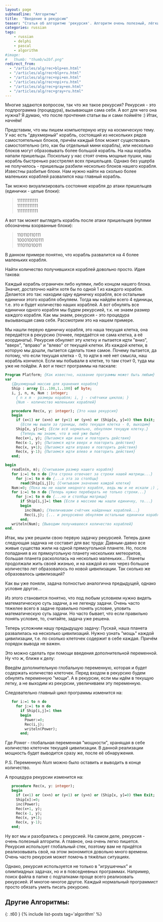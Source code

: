 ```yaml
---
layout: page
subheadline: "Алгоритмы"
title:  "Введение в рекурсию"
teaser: "Cтатья об алгоритме 'рекурсия'. Алгоритм очень полезный, лёгкий и используется довольно часто."
categories: russian
tags:
    - russian
    - delphi
    - pascal
    - algorithm
#image:
#   thumb: "thumb/w2bf.png"
redirect_from:
  - "/articles/alg/rec+blp+en.html"
  - "/articles/alg/rec+blp+ru.html"
  - "/articles/alg/rec+npi+en.html"
  - "/articles/alg/rec+npi+ru.html"
  - "/articles/alg/rec+gray+en.html"
  - "/articles/alg/rec+gray+ru.html"
---
```



Многие задаются вопросом, так что же такое рекурсия? Рекурсия - это подпрограмма (процедура), вызывающая сама себя. А вот для чего она нужна? Я думаю, что после прочтения статьи вы и сами поймёте :) Итак, начнём!

Представим, что мы пишем компьютерную игру на космическую тему. У нас есть "двухмерный" корабль, состоящий из нескольких рядов самостоятельных блоков, причём каждый блок может существовать самостоятельно (это, как бы отдельный мини корабль), или несколько блоков могут образовывать более большой корабль. На наш корабль напали пришельцы. Поскольку у нас стоят очень мощные пушки, наш корабль быстренько расстрелял всех пришельцев. Однако без ущерба не получилось - пришельцы разбили несколько блоков нашего корабля. Известны разбитые блоки. Нам нужно найти на сколько более маленьких кораблей развалился наш главный корабль.

Так можно визуализировать состояние корабля до атаки пришельцев (единички - целые блоки):

<blockquote>
111111111111<br/>
111111111111<br/>
111111111111
</blockquote>

А вот так может выглядеть корабль после атаки пришельцев (нулями обозначены взорванные блоки):

<blockquote>
110110110111<br/>
100010010111<br/>
111011010011
</blockquote>

В данном примере понятно, что корабль развалится на 4 более маленьких корабля.
 
Найти количество получившихся кораблей довольно просто. Идея такова:

Каждый корабль ограничен либо нулями, либо концом нашего блока. Значит, достаточно найти хотя бы по одной 1 из каждого корабля. Делается это так: находим одну единичку корабля, все остальные единички этого корабля обнуляем. Тогда мы найдём всего 4 единицы, т.е. это и будет количество наших кораблей. А вот обнулять все единички одного корабля мы будем рекурсией, т.к. не знаем размер каждого корабля. Как мы знаем, рекурсия - это процедура вызывающая сама себя. Рассмотрим это на нашем примере.

Мы нашли первую единичку корабля, это наша текущая клетка, она передаётся в рекурсию (точнее, передаётся не сама клетка, а её координаты). Рекурсия обнуляет эту клетку и пытается идти "вниз", "вверх", "вправо" и "влево" от текущей клетки. Из каждой клетки, в которую мы дошли, пытается сделать тоже самое. Почему пытается, да потому, что если текущая клетка - 0, то идти в неё нет смысла, наш корабль кончился. Если мы побывали в клетке, то там стоит 0, туда мы уже не пойдём. А вот и текст программы на паскале:

```pascal
Program Platform; {Как известно, название программы может быть любым}
var
   {Двухмерный массив для хранения корабля}
   Ship : array [1..100,1..100] of byte; 
   i, j, n, m, Num : integer; 
     { n x m - размеры корабля; i, j - счётчики циклов; }
     {Num - количество маленьких кораблей}

   procedure Rec(x, y: integer); {Это наша рекурсия}
   begin
     if (x<1) or (x>n) or (y<1) or (y>n) or (Ship[x, y]=0) then Exit; 
       {Если мы вышли за границы, либо текущая клетка - 0, выходим}
     Ship[x, y]:=0; {Если всё нормально, обнуляем текущую клетку.}
       {Теперь мы знаем, что в ней уже были}
     Rec(x+1, y); {Пытаемся иди вниз и повторить действия}
     Rec(x-1, y); {Пытаемся идти вверх и повторить действия}
     Rec(x, y+1); {Пытаемся идти вправо и повторить действия}
     Rec(x, y-1); {Пытаемся идти влево и повторить действия}
   end;

begin
   readln(n, m); {Считываем размер нашего корабля}
   for i:=1 to n do {Эта строка отвечает за строки нашей матрицы...}
     for j:=1 to m do {...а эта за столбцы}
       read(Ship[i,j]); {Считываем значение каждой клетки}
   Num:=0; {Пока мы не нашли ниодного корабля, ведь мы и не искали ;) }
   for i:=1 to n do {Теперь нужно перебирать не только строки...}
     for j:=1 to m do {...но и столбцы матрицы}
       if Ship[i,j]=1 then {Если в массиве мы нашли единичку, то...}
       begin
         inc(Num); {Увеличиваем счётчик найденных кораблей...}
         Rec(i,j); {... и рекурсивно обнуляем остальные единички корабля}
       end;
   writeln(Num); {Выводим получившееся количество кораблей}
end. 
```

Итак, мы уже решили свою первую задачку рекурсией. Теперь даже следующая задачка не составит для вас труда:
Давным-давно все живые существа жили на одной прямоугольной планете. Но, после попадания в их прямоугольную планету нескольких метеоритов, большая планета раскололась на несколько маленьких... Планеты продолжали жить своей жизнью, и на каждой из них через большое количество лет образовалось по новой цивилизации. Так сколько же образовалось цивилизаций? 
 
Как вы уже поняли, задача полностью аналогична предыдущей, однако условие другое...

Из этого становится понятно, что под любым условием нужно видеть математическую суть задачи, а не легенду задачи. Очень часто тяжелее всего в задаче правильно понять условие, уловить математическую суть задачи. Но часто бывает, что если правильно понять условие, то, считайте, задача уже решена.
 
Теперь усложним нашу предыдущую задачу:
Пускай, наша планета развалилась на несколько цивилизаций. Нужно узнать "мощь" каждой цивилизации, т.е. по сколько клеточек содержит в себе каждая. Причём порядок вывода не важен.

Это можно сделать при помощи введения дополнительной переменной. Ну что ж, ближе к делу:
 
Введём дополнительную глобальную переменную, которая и будет содержать количество клеточек. Перед входом в рекурсию будем обнулять переменную "мощи". А в рекурсии, если мы идём в текущую летку, а не выходим из рекурсии, увеличиваем эту переменную.

Следовательно главный цикл программы изменится на:

```pascal
   for i:=1 to n do
     for j:=1 to m do
       if Ship[i,j]=1 then
       begin
         Power:=0;
         Rec(i,j);
         writeln(Power);
       end;
```

Где *Power* - глобальная переменная "мощности", хранящая в себе количество клеточек текущей цивилизации. В данной реализации мощность будет выводится сразу же, после её обнаружения.

P.S. Переменную *Num* можно было оставить и выводить в конце количество.

А процедура рекурсии изменится на:

```pascal
   procedure Rec(x, y: integer);
   begin
     if (x<1) or (x>n) or (y<1) or (y>n) or (Ship[x, y]=0) then Exit;
     Ship[x]:=0;
     inc(Power);
     Rec(x+1, y);
     Rec(x-1, y);
     Rec(x, y+1);
     Rec(x, y-1);
   end; 
```

Ну вот мы и разобрались с рекурсией. На самом деле, рекурсия - очень полезный алгоритм. А главное, она очень легко пишется. Рекурсия использует глобальный стек, поэтому вам не придётся реализовывать свой, на этом экономится довольно много времени. Очень часто рекурсия может помочь в тяжёлых ситуациях.

Однако, рекурсия используется не только в "игрушечных" и олимпиадных задачах, но и в повседневных программах. Например, поиск файла в папке с подпапками проще всего реализовать рекурсией. И многое-многое другое. Каждый нормальный программист просто обязать уметь писать рекурсию.


## Другие Алгоритмы:
{: .t60 }
{% include list-posts tag='algorithm' %}
